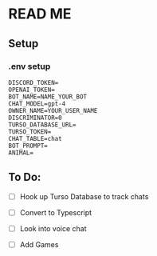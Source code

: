# READ ME

## Setup
### .env setup

```env
DISCORD_TOKEN=
OPENAI_TOKEN=
BOT_NAME=NAME_YOUR_BOT
CHAT_MODEL=gpt-4
OWNER_NAME=YOUR_USER_NAME
DISCRIMINATOR=0
TURSO_DATABASE_URL=
TURSO_TOKEN=
CHAT_TABLE=chat
BOT_PROMPT=
ANIMAL=
```

## To Do: 
- [ ] Hook up Turso Database to track chats
- [ ] Convert to Typescript
- [ ] Look into voice chat
- [ ] Add Games

